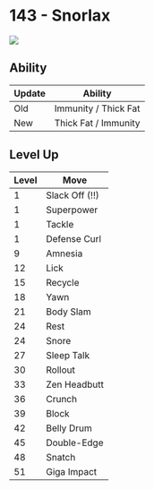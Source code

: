 # 143 - Snorlax
![][143]

## Ability

Update | Ability
---    | ---
Old    | Immunity / Thick Fat
New    | Thick Fat / Immunity

## Level Up

Level | Move
---   | ---
  1   | Slack Off (!!)
  1   | Superpower
  1   | Tackle
  1   | Defense Curl
  9   | Amnesia
 12   | Lick
 15   | Recycle
 18   | Yawn
 21   | Body Slam
 24   | Rest
 24   | Snore
 27   | Sleep Talk
 30   | Rollout
 33   | Zen Headbutt
 36   | Crunch
 39   | Block
 42   | Belly Drum
 45   | Double-Edge
 48   | Snatch
 51   | Giga Impact



[143]: /img/pokemon/143.png
